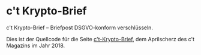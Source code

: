 # c't Krypto-Brief
c't Krypto-Brief  – Briefpost DSGVO-konform verschlüsseln.

Dies ist der Quellcode für die Seite [c't-Krypto-Brief](https://krypto-brief.merlinschumacher.now.sh), dem Aprilscherz des c't Magazins im Jahr 2018.

